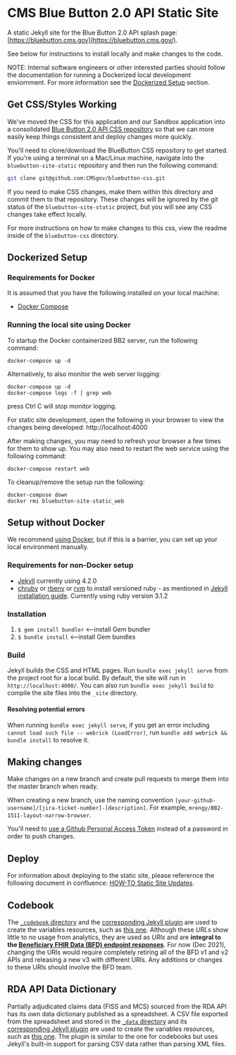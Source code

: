 # CMS Blue Button 2.0 API Static Site
A static Jekyll site for the Blue Button 2.0 API splash page: [https://bluebutton.cms.gov](https://bluebutton.cms.gov/).

See below for instructions to install locally and make changes to the code.

NOTE:  Internal software engineers or other interested parties should follow the documentation for running a Dockerized local development enviornment. For more information see the [Dockerized Setup](#dockerized-setup) section.

## Get CSS/Styles Working
We've moved the CSS for this application and our Sandbox application into a consolidated [Blue Button 2.0 API CSS repository](https://github.com/CMSgov/bluebutton-css) so that we can more easily keep things consistent and deploy changes more quickly.

You'll need to clone/download the BlueButton CSS repository to get started. If you're using a terminal on a Mac/Linux machine, navigate into the `bluebutton-site-static` repository and then run the following command:

```bash
git clone git@github.com:CMSgov/bluebutton-css.git
```

If you need to make CSS changes, make them within this directory and commit them to that repository. These changes will be ignored by the git status of the `bluebutton-site-static` project, but you will see any CSS changes take effect locally.

For more instructions on how to make changes to this css, view the readme inside of the `bluebutton-css` directory.

## Dockerized Setup

### Requirements for Docker

It is assumed that you have the following installed on your local machine:
* [Docker Compose](https://docs.docker.com/compose/install/)

### Running the local site using Docker

To startup the Docker containerized BB2 server, run the following command:

```
docker-compose up -d

```

Alternatively, to also monitor the web server logging:

```
docker-compose up -d
docker-compose logs -f | grep web

```
press Ctrl C will stop monitor logging.

For static site development, open the following in your browser to view the changes being developed:  http://localhost:4000

After making changes, you may need to refresh your browser a few times for them to show up. You may also need to restart the web service using the following command:

```
docker-compose restart web
```

To cleanup/remove the setup run the following:

```
docker-compose down
docker rmi bluebutton-site-static_web
```

## Setup without Docker
We recommend [using Docker](#dockerized-setup), but if this is a barrier, you can set up your local environment manually.

### Requirements for non-Docker setup
* [Jekyll](https://jekyllrb.com/docs/installation/) currently using 4.2.0
* [chruby](https://github.com/postmodern/chruby) or [rbenv](https://github.com/rbenv/rbenv) or [rvm](https://rvm.io/) to install versioned ruby - as mentioned in [Jekyll installation guide](https://jekyllrb.com/docs/installation/). Currently using ruby version 3.1.2

### Installation
1. `$ gem install bundler` <—install Gem bundler
2. `$ bundle install` <—install Gem bundles

### Build
Jekyll builds the CSS and HTML pages. Run `bundle exec jekyll serve` from the project root for a local build. By default, the site will run in `http://localhost:4000/`. You can also run `bundle exec jekyll build` to compile the site files into the `_site` directory.

#### Resolving potential errors
When running `bundle exec jekyll serve`, if you get an error including `cannot load such file -- webrick (LoadError)`, run `bundle add webrick && bundle install` to resolve it.

## Making changes
Make changes on a new branch and create pull requests to merge them into the master branch when ready.

When creating a new branch, use the naming convention `[your-github-username]/[jira-ticket-number]-[description]`. For example, `mrengy/BB2-1511-layout-narrow-browser`.

You'll need to [use a Github Personal Access Token](https://docs.github.com/en/authentication/keeping-your-account-and-data-secure/creating-a-personal-access-token) instead of a password in order to push changes.

## Deploy

For information about deploying to the static site, please referernce the following document in confluence: [HOW-TO Static Site Updates](https://confluence.cms.gov/x/84P0Fw).

## Codebook
The [`_codebook` directory](_codebooks/) and the [corresponding Jekyll plugin](_plugins/api_codings.rb) are used to create the variables resources, such as [this one](https://bluebutton.cms.gov/resources/variables/clm_non_utlztn_days_cnt/). Although these *URLs* show little to no usage from analytics, they are used as *URIs* and are **integral to the [Beneficiary FHIR Data (BFD) endpoint responses](https://github.com/CMSgov/beneficiary-fhir-data/tree/b1ca6c4b630f6b0e5aa7e812addabf72bc334fe3/apps/bfd-server/bfd-server-war/src/test/resources/endpoint-responses)**. For now (Dec 2021), changing the URIs would require completely retiring all of the BFD v1 and v2 APIs and releasing a new v3 with different URIs. Any additions or changes to these URIs should involve the BFD team.

## RDA API Data Dictionary
Partially adjudicated claims data (FISS and MCS) sourced from the RDA API has its own data dictionary published as a spreadsheet.
A CSV file exported from the spreadsheet and stored in the [`_data` directory](_data/rda_api_data_dictionary.csv) and its
[corresponding Jekyll plugin](_plugins/rda_api_variables.rb) are used to create the variables resources, such as 
[this one](https://bluebutton.cms.gov/resources/variables/fiss/bill-typ-cd/).  The plugin is similar to the one for
codebooks but uses Jekyll's built-in support for parsing CSV data rather than parsing XML files.